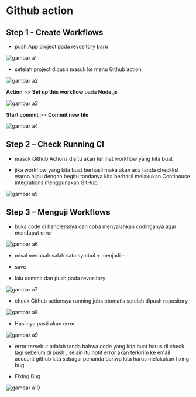 # Github action

## Step 1 - Create Workflows

- push App project pada revository baru

![gambar a1](assets/a1.PNG)

- setelah project dipush masuk ke menu Github action

![gambar a2](assets/a2.PNG)

**Action** >> **Set up this workflow** pada **Node.js**

![gambar a3](assets/a3.PNG)

**Start commit** >> **Commit new file**

![gambar a4](assets/a4.PNG)

## Step 2 – Check Running CI

- masuk Github Actions disitu akan terlihat workflow yang kita buat

- jika workflow yang kita buat berhasil maka akan ada tanda checklist warna hijau dengan begitu tandanya kita berhasil melakukan Continouse integrations menggunakan GitHub.

![gambar a5](assets/a5.PNG)

## Step 3 – Menguji Workflows

- buka code di handlersnya dan coba menyalahkan codinganya agar mendapat error

![gambar a6](assets/a6.PNG)

- misal merubah salah satu symbol **+** menjadi **-**

- save

- lalu commit dan push pada revository

 ![gambar a7](assets/a7.PNG)

 - check Github actionsya running jobs otomatis setelah dipush repository

![gambar a8](assets/a8.PNG)

 - Hasilnya pasti akan error

![gambar a9](assets/a9.PNG)

 - error tersebut adalah tanda bahwa code yang kita buat harus di check lagi sebelum di push , selain itu notif error akan terkirim ke email account github kita sebagai penanda bahwa kita harus melakukan fixing bug.

 - Fixing Bug

 ![gambar a10](assets/a10.PNG)
